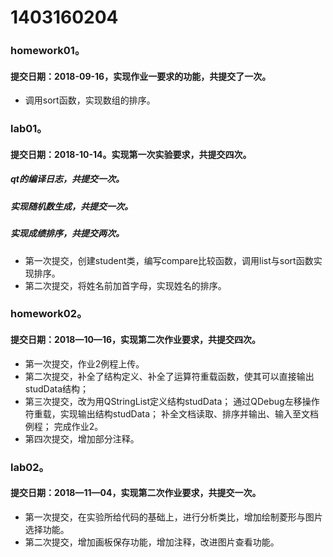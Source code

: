 # 1403160204
### homework01。
#### 提交日期：2018-09-16，实现作业一要求的功能，共提交了一次。
* 调用sort函数，实现数组的排序。

### lab01。
#### 提交日期：2018-10-14。实现第一次实验要求，共提交四次。
##### qt的编译日志，共提交一次。
##### 实现随机数生成，共提交一次。
##### 实现成绩排序，共提交两次。
* 第一次提交，创建student类，编写compare比较函数，调用list与sort函数实现排序。
* 第二次提交，将姓名前加首字母，实现姓名的排序。
### homework02。
#### 提交日期：2018—10—16，实现第二次作业要求，共提交四次。
* 第一次提交，作业2例程上传。
* 第二次提交，补全了结构定义、补全了运算符重载函数，使其可以直接输出studData结构；
* 第三次提交，改为用QStringList定义结构studData； 通过QDebug左移操作符重载，实现输出结构studData； 补全文档读取、排序并输出、输入至文档例程；
 完成作业2。
 * 第四次提交，增加部分注释。
### lab02。
#### 提交日期：2018—11—04，实现第二次作业要求，共提交一次。
* 第一次提交，在实验所给代码的基础上，进行分析类比，增加绘制菱形与图片选择功能。
* 第二次提交，增加画板保存功能，增加注释，改进图片查看功能。


